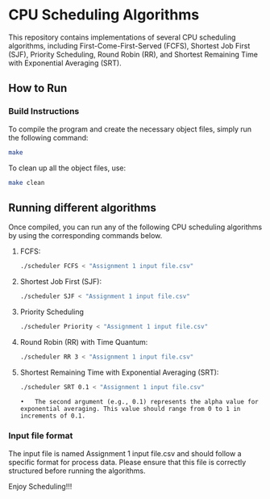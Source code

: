 # CPU Scheduling Algorithms

This repository contains implementations of several CPU scheduling algorithms, including First-Come-First-Served (FCFS), Shortest Job First (SJF), Priority Scheduling, Round Robin (RR), and Shortest Remaining Time with Exponential Averaging (SRT).

## How to Run

### Build Instructions

To compile the program and create the necessary object files, simply run the following command:

```bash
make
```

To clean up all the object files, use:

```bash
make clean
```

## Running different algorithms

Once compiled, you can run any of the following CPU scheduling algorithms by using the corresponding commands below.

1.  FCFS:

    ```bash
    ./scheduler FCFS < "Assignment 1 input file.csv"
    ```

2.  Shortest Job First (SJF):

    ```bash
    ./scheduler SJF < "Assignment 1 input file.csv"
    ```

3.  Priority Scheduling

    ```bash
    ./scheduler Priority < "Assignment 1 input file.csv"
    ```

4.  Round Robin (RR) with Time Quantum:
    ```bash
    ./scheduler RR 3 < "Assignment 1 input file.csv"
    ```
5.  Shortest Remaining Time with Exponential Averaging (SRT):
    ```bash
    ./scheduler SRT 0.1 < "Assignment 1 input file.csv"
    ```
        •	The second argument (e.g., 0.1) represents the alpha value for exponential averaging. This value should range from 0 to 1 in increments of 0.1.

### Input file format

The input file is named Assignment 1 input file.csv and should follow a specific format for process data. Please ensure that this file is correctly structured before running the algorithms.

Enjoy Scheduling!!!
